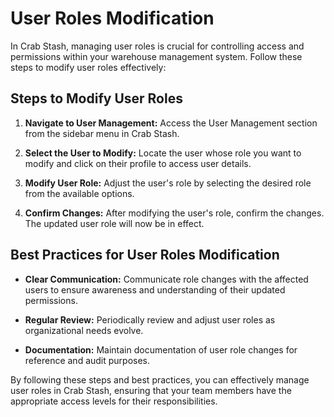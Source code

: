 # User Roles Modification

In Crab Stash, managing user roles is crucial for controlling access and permissions within your warehouse management system. Follow these steps to modify user roles effectively:

## Steps to Modify User Roles

1. **Navigate to User Management:**
   Access the User Management section from the sidebar menu in Crab Stash.

2. **Select the User to Modify:**
   Locate the user whose role you want to modify and click on their profile to access user details.

3. **Modify User Role:**
   Adjust the user's role by selecting the desired role from the available options.

4. **Confirm Changes:**
   After modifying the user's role, confirm the changes. The updated user role will now be in effect.

## Best Practices for User Roles Modification

- **Clear Communication:**
  Communicate role changes with the affected users to ensure awareness and understanding of their updated permissions.

- **Regular Review:**
  Periodically review and adjust user roles as organizational needs evolve.

- **Documentation:**
  Maintain documentation of user role changes for reference and audit purposes.

By following these steps and best practices, you can effectively manage user roles in Crab Stash, ensuring that your team members have the appropriate access levels for their responsibilities.
